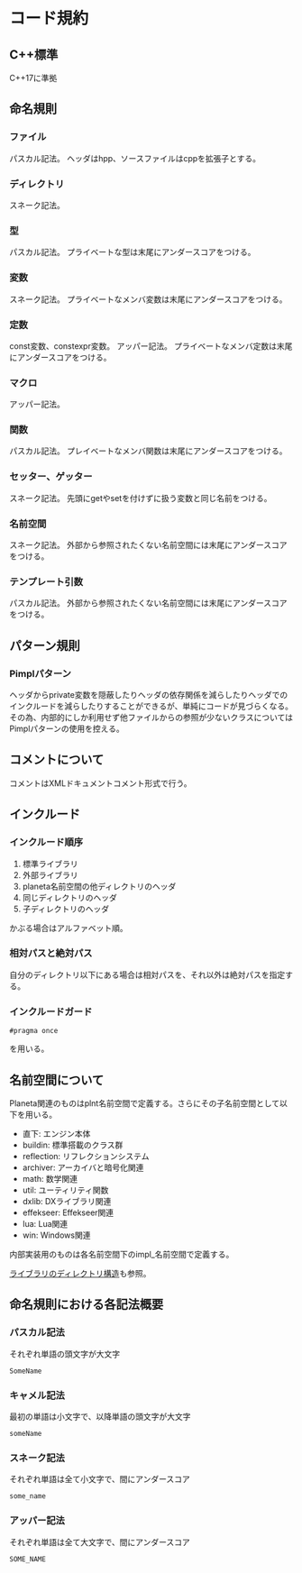 # コード規約

## C++標準

C++17に準拠

## 命名規則

### ファイル

パスカル記法。
ヘッダはhpp、ソースファイルはcppを拡張子とする。

### ディレクトリ

スネーク記法。

### 型

パスカル記法。
プライベートな型は末尾にアンダースコアをつける。

### 変数

スネーク記法。
プライベートなメンバ変数は末尾にアンダースコアをつける。

### 定数

const変数、constexpr変数。
アッパー記法。
プライベートなメンバ定数は末尾にアンダースコアをつける。

### マクロ

アッパー記法。

### 関数

パスカル記法。
プレイベートなメンバ関数は末尾にアンダースコアをつける。

### セッター、ゲッター

スネーク記法。
先頭にgetやsetを付けずに扱う変数と同じ名前をつける。

### 名前空間

スネーク記法。
外部から参照されたくない名前空間には末尾にアンダースコアをつける。

### テンプレート引数

パスカル記法。
外部から参照されたくない名前空間には末尾にアンダースコアをつける。

## パターン規則

### Pimplパターン

ヘッダからprivate変数を隠蔽したりヘッダの依存関係を減らしたりヘッダでのインクルードを減らしたりすることができるが、単純にコードが見づらくなる。
その為、内部的にしか利用せず他ファイルからの参照が少ないクラスについてはPimplパターンの使用を控える。

## コメントについて

コメントはXMLドキュメントコメント形式で行う。

## インクルード

### インクルード順序

1. 標準ライブラリ
1. 外部ライブラリ
1. planeta名前空間の他ディレクトリのヘッダ
1. 同じディレクトリのヘッダ
1. 子ディレクトリのヘッダ

かぶる場合はアルファベット順。

### 相対パスと絶対パス

自分のディレクトリ以下にある場合は相対パスを、それ以外は絶対パスを指定する。

### インクルードガード

```#pragma once```

を用いる。

## 名前空間について

Planeta関連のものはplnt名前空間で定義する。さらにその子名前空間として以下を用いる。

- 直下: エンジン本体
- buildin: 標準搭載のクラス群
- reflection: リフレクションシステム
- archiver: アーカイバと暗号化関連
- math: 数学関連
- util: ユーティリティ関数
- dxlib: DXライブラリ関連
- effekseer: Effekseer関連
- lua: Lua関連
- win: Windows関連

内部実装用のものは各名前空間下のimpl_名前空間で定義する。

[ライブラリのディレクトリ構造](LibraryDirectory.md)も参照。

## 命名規則における各記法概要

### パスカル記法

それぞれ単語の頭文字が大文字

```SomeName```

### キャメル記法

最初の単語は小文字で、以降単語の頭文字が大文字

```someName```

### スネーク記法

それぞれ単語は全て小文字で、間にアンダースコア

```some_name```

### アッパー記法

それぞれ単語は全て大文字で、間にアンダースコア

```SOME_NAME```
